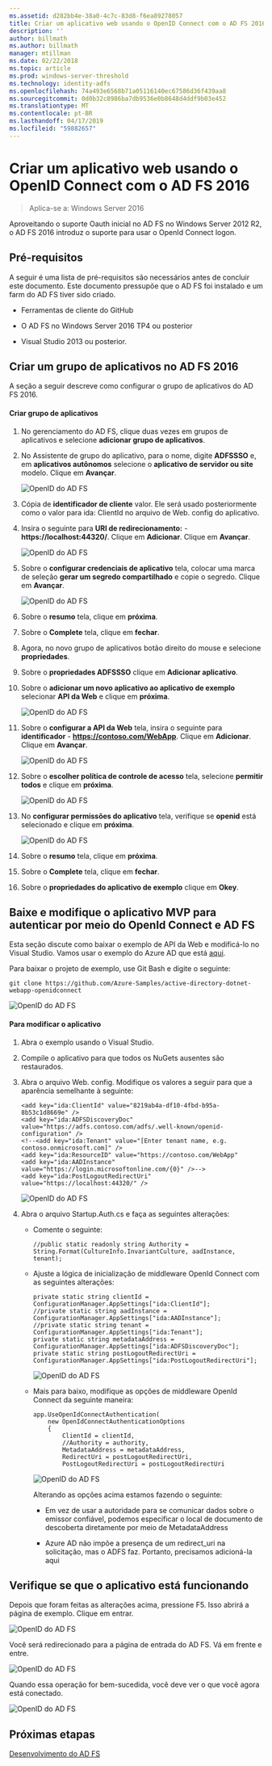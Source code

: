 ```yaml
---
ms.assetid: d282bb4e-38a0-4c7c-83d8-f6ea89278057
title: Criar um aplicativo web usando o OpenID Connect com o AD FS 2016
description: ''
author: billmath
ms.author: billmath
manager: mtillman
ms.date: 02/22/2018
ms.topic: article
ms.prod: windows-server-threshold
ms.technology: identity-adfs
ms.openlocfilehash: 74a493e6568b71a05116140ec67586d36f439aa8
ms.sourcegitcommit: 0d0b32c8986ba7db9536e0b8648d4ddf9b03e452
ms.translationtype: MT
ms.contentlocale: pt-BR
ms.lasthandoff: 04/17/2019
ms.locfileid: "59882657"
---
```

# <a name="build-a-web-application-using-openid-connect-with-ad-fs-2016"></a>Criar um aplicativo web usando o OpenID Connect com o AD FS 2016

>Aplica-se a: Windows Server 2016

Aproveitando o suporte Oauth inicial no AD FS no Windows Server 2012 R2, o AD FS 2016 introduz o suporte para usar o OpenId Connect logon.  
  
## <a name="pre-requisites"></a>Pré-requisitos  
A seguir é uma lista de pré-requisitos são necessários antes de concluir este documento. Este documento pressupõe que o AD FS foi instalado e um farm do AD FS tiver sido criado.  
  
-   Ferramentas de cliente do GitHub  
  
-   O AD FS no Windows Server 2016 TP4 ou posterior  
  
-   Visual Studio 2013 ou posterior.  
  
## <a name="create-an-application-group-in-ad-fs-2016"></a>Criar um grupo de aplicativos no AD FS 2016  
A seção a seguir descreve como configurar o grupo de aplicativos do AD FS 2016.  
  
#### <a name="create-application-group"></a>Criar grupo de aplicativos  
  
1.  No gerenciamento do AD FS, clique duas vezes em grupos de aplicativos e selecione **adicionar grupo de aplicativos**.  
  
2.  No Assistente de grupo do aplicativo, para o nome, digite **ADFSSSO** e, em **aplicativos autônomos** selecione o **aplicativo de servidor ou site** modelo.  Clique em **Avançar**.  
  
    ![OpenID do AD FS](media/Enabling-OpenId-Connect-with-AD-FS-2016/AD_FS_OpenID_1.PNG)  
  
3.  Cópia de **identificador de cliente** valor.  Ele será usado posteriormente como o valor para ida: ClientId no arquivo de Web. config do aplicativo.  
  
4.  Insira o seguinte para **URI de redirecionamento:** - **https://localhost:44320/**.  Clique em **Adicionar**. Clique em **Avançar**.  
  
    ![OpenID do AD FS](media/Enabling-OpenId-Connect-with-AD-FS-2016/AD_FS_OpenID_2.PNG)  
  
5.  Sobre o **configurar credenciais de aplicativo** tela, colocar uma marca de seleção **gerar um segredo compartilhado** e copie o segredo. Clique em **Avançar**.  
  
    ![OpenID do AD FS](media/Enabling-OpenId-Connect-with-AD-FS-2016/AD_FS_OpenID_3.PNG)  
  
6.  Sobre o **resumo** tela, clique em **próxima**.  
  
7.  Sobre o **Complete** tela, clique em **fechar**.  
  
8.  Agora, no novo grupo de aplicativos botão direito do mouse e selecione **propriedades**.  
  
9. Sobre o **propriedades ADFSSSO** clique em **Adicionar aplicativo**.  
  
10. Sobre o **adicionar um novo aplicativo ao aplicativo de exemplo** selecionar **API da Web** e clique em **próxima**.  
  
    ![OpenID do AD FS](media/Enabling-OpenId-Connect-with-AD-FS-2016/AD_FS_OpenID_4.PNG)  
  
11. Sobre o **configurar a API da Web** tela, insira o seguinte para **identificador** - **https://contoso.com/WebApp**.  Clique em **Adicionar**. Clique em **Avançar**.  
  
    ![OpenID do AD FS](media/Enabling-OpenId-Connect-with-AD-FS-2016/AD_FS_OpenID_7.PNG) 
    
12. Sobre o **escolher política de controle de acesso** tela, selecione **permitir todos** e clique em **próxima**.  
  
    ![OpenID do AD FS](media/Enabling-OpenId-Connect-with-AD-FS-2016/AD_FS_Confidential_7.PNG)  
  
13. No **configurar permissões do aplicativo** tela, verifique se **openid** está selecionado e clique em **próxima**.  
  
    ![OpenID do AD FS](media/Enabling-OpenId-Connect-with-AD-FS-2016/AD_FS_OpenID_7.PNG)  
  
14. Sobre o **resumo** tela, clique em **próxima**.  
  
15. Sobre o **Complete** tela, clique em **fechar**.  
  
16. Sobre o **propriedades do aplicativo de exemplo** clique em **Okey**.  
  
## <a name="download-and-modify-mvp-app-to-authenticate-via-openid-connect-and-ad-fs"></a>Baixe e modifique o aplicativo MVP para autenticar por meio do OpenId Connect e AD FS  
Esta seção discute como baixar o exemplo de API da Web e modificá-lo no Visual Studio.   Vamos usar o exemplo do Azure AD que está [aqui](https://github.com/Azure-Samples/active-directory-dotnet-webapp-openidconnect).  
  
Para baixar o projeto de exemplo, use Git Bash e digite o seguinte:  
  
```  
git clone https://github.com/Azure-Samples/active-directory-dotnet-webapp-openidconnect  
```  
  
![OpenID do AD FS](media/Enabling-OpenId-Connect-with-AD-FS-2016/AD_FS_OpenID_8.PNG)  
  
#### <a name="to-modify-the-app"></a>Para modificar o aplicativo  
  
1.  Abra o exemplo usando o Visual Studio.  
  
2.  Compile o aplicativo para que todos os NuGets ausentes são restaurados.  
  
3.  Abra o arquivo Web. config.  Modifique os valores a seguir para que a aparência semelhante à seguinte:  
  
    ```  
    <add key="ida:ClientId" value="8219ab4a-df10-4fbd-b95a-8b53c1d8669e" />  
    <add key="ida:ADFSDiscoveryDoc" value="https://adfs.contoso.com/adfs/.well-known/openid-configuration" />  
    <!--<add key="ida:Tenant" value="[Enter tenant name, e.g. contoso.onmicrosoft.com]" />      
    <add key="ida:ResourceID" value="https://contoso.com/WebApp"  
    <add key="ida:AADInstance" value="https://login.microsoftonline.com/{0}" />-->  
    <add key="ida:PostLogoutRedirectUri" value="https://localhost:44320/" />  
    ```  
  
    ![OpenID do AD FS](media/Enabling-OpenId-Connect-with-AD-FS-2016/AD_FS_OpenID_9.PNG)  
  
4.  Abra o arquivo Startup.Auth.cs e faça as seguintes alterações:  
  
    -   Comente o seguinte:  
  
        ```  
        //public static readonly string Authority = String.Format(CultureInfo.InvariantCulture, aadInstance, tenant);  
        ```  
  
    -   Ajuste a lógica de inicialização de middleware OpenId Connect com as seguintes alterações:  
  
        ```  
        private static string clientId = ConfigurationManager.AppSettings["ida:ClientId"];  
        //private static string aadInstance = ConfigurationManager.AppSettings["ida:AADInstance"];  
        //private static string tenant = ConfigurationManager.AppSettings["ida:Tenant"];  
        private static string metadataAddress = ConfigurationManager.AppSettings["ida:ADFSDiscoveryDoc"];  
        private static string postLogoutRedirectUri = ConfigurationManager.AppSettings["ida:PostLogoutRedirectUri"];  
        ```  
  
        ![OpenID do AD FS](media/Enabling-OpenId-Connect-with-AD-FS-2016/AD_FS_OpenID_10.PNG)  
  
    -   Mais para baixo, modifique as opções de middleware OpenId Connect da seguinte maneira:  
  
        ```  
        app.UseOpenIdConnectAuthentication(  
            new OpenIdConnectAuthenticationOptions  
            {  
                ClientId = clientId,  
                //Authority = authority,  
                MetadataAddress = metadataAddress,  
                RedirectUri = postLogoutRedirectUri,  
                PostLogoutRedirectUri = postLogoutRedirectUri 
        ```  
  
        ![OpenID do AD FS](media/Enabling-OpenId-Connect-with-AD-FS-2016/AD_FS_OpenID_11.PNG)  
  
        Alterando as opções acima estamos fazendo o seguinte:  
  
        -   Em vez de usar a autoridade para se comunicar dados sobre o emissor confiável, podemos especificar o local de documento de descoberta diretamente por meio de MetadataAddress  
  
        -   Azure AD não impõe a presença de um redirect_uri na solicitação, mas o ADFS faz. Portanto, precisamos adicioná-la aqui  
  
## <a name="verify-the-app-is-working"></a>Verifique se que o aplicativo está funcionando  
Depois que foram feitas as alterações acima, pressione F5.  Isso abrirá a página de exemplo.  Clique em entrar.  
  
![OpenID do AD FS](media/Enabling-OpenId-Connect-with-AD-FS-2016/AD_FS_OpenID_12.PNG)  
  
Você será redirecionado para a página de entrada do AD FS.  Vá em frente e entre.  
  
![OpenID do AD FS](media/Enabling-OpenId-Connect-with-AD-FS-2016/AD_FS_OpenID_13.PNG)  
  
Quando essa operação for bem-sucedida, você deve ver o que você agora está conectado.  
  
![OpenID do AD FS](media/Enabling-OpenId-Connect-with-AD-FS-2016/AD_FS_OpenID_14.PNG)  
  
## <a name="next-steps"></a>Próximas etapas
[Desenvolvimento do AD FS](../../ad-fs/AD-FS-Development.md)  

